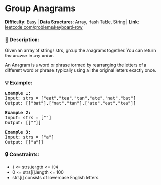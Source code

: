 # Group Anagrams
**Difficulty**: Easy | **Data Structures**: Array, Hash Table, String | **Link**: [leetcode.com/problems/keyboard-row](https://leetcode.com/problems/keyboard-row)

### **:page_facing_up: Description**:

Given an array of strings strs, group the anagrams together. You can return the answer in any order.

An Anagram is a word or phrase formed by rearranging the letters of a different word or phrase, typically using all the original letters exactly once.

### **:bulb: Example**:

<pre>
<strong>Example 1:</strong>
Input: strs = ["eat","tea","tan","ate","nat","bat"]
Output: [["bat"],["nat","tan"],["ate","eat","tea"]]

<strong>Example 2:</strong>
Input: strs = [""]
Output: [[""]]

<strong>Example 3:</strong>
Input: strs = ["a"]
Output: [["a"]]
</pre>

### **:lock: Constraints**:

- 1 <= strs.length <= 104
- 0 <= strs[i].length <= 100
- strs[i] consists of lowercase English letters.
